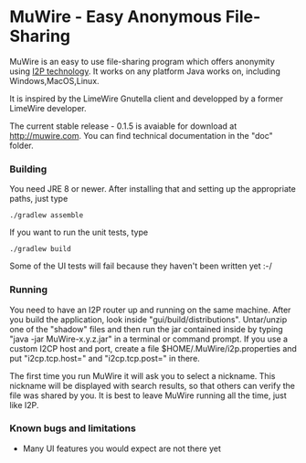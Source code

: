 # MuWire - Easy Anonymous File-Sharing

MuWire is an easy to use file-sharing program which offers anonymity using [I2P technology](http://geti2p.net).  It works on any platform Java works on, including Windows,MacOS,Linux.

It is inspired by the LimeWire Gnutella client and developped by a former LimeWire developer.

The current stable release - 0.1.5 is avaiable for download at http://muwire.com.  You can find technical documentation in the "doc" folder.

### Building

You need JRE 8 or newer.  After installing that and setting up the appropriate paths, just type

```
./gradlew assemble 
```

If you want to run the unit tests, type
```
./gradlew build
```

Some of the UI tests will fail because they haven't been written yet :-/

### Running

You need to have an I2P router up and running on the same machine.  After you build the application, look inside "gui/build/distributions".  Untar/unzip one of the "shadow" files and then run the jar contained inside by typing "java -jar MuWire-x.y.z.jar" in a terminal or command prompt.  If you use a custom I2CP host and port, create a file $HOME/.MuWire/i2p.properties and put "i2cp.tcp.host=<host>" and "i2cp.tcp.post=<port>" in there.

The first time you run MuWire it will ask you to select a nickname.  This nickname will be displayed with search results, so that others can verify the file was shared by you.  It is best to leave MuWire running all the time, just like I2P.


### Known bugs and limitations

* Many UI features you would expect are not there yet


